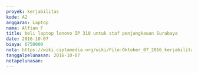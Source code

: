 ```yaml
---
proyek: kerjabilitas
kode: A2
anggaran: Laptop
nama: Alfian F
title: beli laptop lenovo IP 310 untuk staf penjangkauan Surabaya
date: 2016-10-07
biaya: 6750000
nota: https://wiki.ciptamedia.org/wiki/File:Oktober_07_2016_kerjabilitas_A2_beli_laptop_billy.jpg
tanggalpelunasan: 2016-10-07
notapelunasan:
---
```

